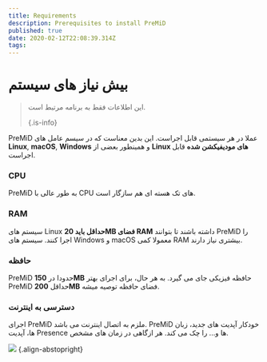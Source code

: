 ```yaml
---
title: Requirements
description: Prerequisites to install PreMiD
published: true
date: 2020-02-12T22:08:39.314Z
tags:
---
```


# بیش نیاز های سیستم

> این اطلاعات فقط به برنامه مرتبط است. 
> 
> {.is-info}

PreMiD عملا در هر سیستمی قابل اجراست. این بدین معناست که در سیسم عامل های **Linux**, **macOS**, **Windows** و همینطور بعضی از **Linux های مودیفیکشن شده** قابل اجراست.

### CPU
PreMiD به طور عالی با CPU های تک هسته ای هم سازگار است.

### RAM
سیستم های Linux **حداقل باید 20MB فضای RAM** داشته باشند تا بتوانند PreMiD را اجرا کنند. سیستم های Windows و macOS معمولا کمی RAM بیشتری نیاز دارند.

### حافظه
PreMiD حدودا در **150MB** حافظه فیزیکی جای می گیرد. به هر حال، برای اجرای بهتر PreMiD حداقل **200MB** فضای حافظه توصیه میشه.

### دسترسی به اینترنت
اجرای PreMiD ملزم به اتصال اینترنت می باشد. PreMiD خودکار آپدیت های جدید، زبان ها، آپدیت Presence ها و... را چک می کند. هر ازگاهی در زمان های مشخص.

![](https://a.icons8.com/ViUXyjOj/f4tFww/svg.svg) {.align-abstopright}